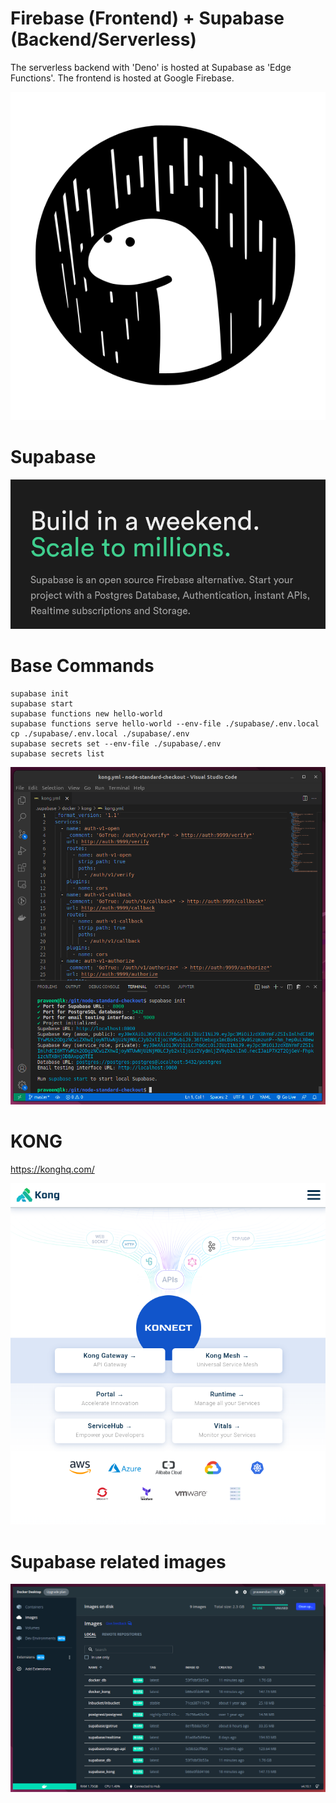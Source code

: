 # Firebase (Frontend) + Supabase (Backend/Serverless)

The serverless backend with 'Deno' is hosted at Supabase as 'Edge Functions'. The frontend is hosted at Google Firebase.

![](deno.png)

# Supabase

![](supabase.png)

# Base Commands

```
supabase init
supabase start
supabase functions new hello-world
supabase functions serve hello-world --env-file ./supabase/.env.local
cp ./supabase/.env.local ./supabase/.env
supabase secrets set --env-file ./supabase/.env
supabase secrets list
```

![](supabase-cli.png)

# KONG

https://konghq.com/

![](kong.png)

# Supabase related images

![](images.png)